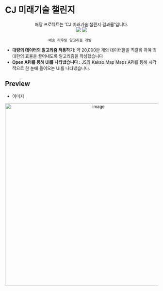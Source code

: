 # CJ 미래기술 챌린지






<p align="center">
해당 프로젝트는 'CJ 미래기술 챌린지 결과물'입니다.<br>
<a href="https://en.wikipedia.org/wiki/C%2B%2B"><img src="https://img.shields.io/badge/C++-blue.svg"></a>
<a href="https://www.javascript.com/"><img src="https://img.shields.io/badge/JavaScript-yellow.svg"></a>
</p>


				        배송 라우팅 알고리즘 개발

-   **대량의 데이터의 알고리즘 적용하기:**  약 20,000만 개의 데이터들을 직렬화 하여 최대한의 효율을 끌어내도록 알고리즘을 작성했습니다
-   **Open API를 통해 UI를 나타냈습니다 :**  JS와 Kakao Map Maps API를 통해 시각적으로 한 눈에 들어오는 UI를 나타냈습니다.


Preview 
----
- 이미지



<div style="text-align:center;">
  <img src="https://user-images.githubusercontent.com/96710732/230719638-beeaf7b4-7ddf-49b9-add2-60298b44db13.png" width="600" alt="image">
</div>



